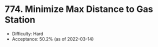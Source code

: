 # 774. Minimize Max Distance to Gas Station
- Difficulty: Hard
- Acceptance: 50.2% (as of 2022-03-14)

